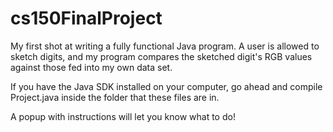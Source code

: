 # cs150FinalProject
My first shot at writing a fully functional Java program. A user is allowed to sketch digits, and my program compares the sketched digit's RGB values against those fed into my own data set. 

If you have the Java SDK installed on your computer, go ahead and compile Project.java inside the folder that these files are in.

A popup with instructions will let you know what to do! 



